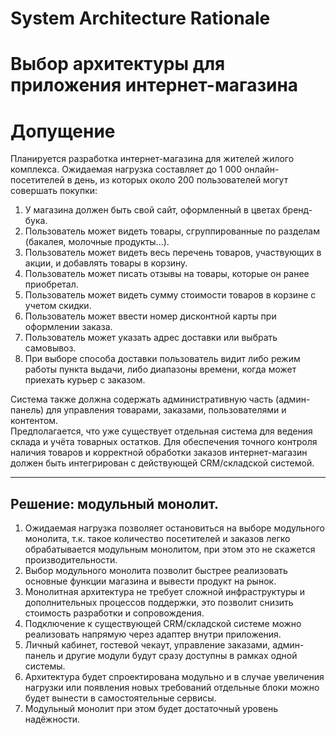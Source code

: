 # System Architecture Rationale 
# Выбор архитектуры для приложения интернет-магазина

# Допущение
Планируется разработка интернет-магазина для жителей жилого комплекса. Ожидаемая нагрузка составляет до 1 000 онлайн-посетителей в день, из которых около 200 пользователей могут совершать покупки: 

1. У магазина должен быть свой сайт, оформленный в цветах бренд-бука.  
2. Пользователь может видеть товары, сгруппированные по разделам (бакалея, молочные продукты...).  
3. Пользователь может видеть весь перечень товаров, участвующих в акции, и добавлять товары в корзину.  
4. Пользователь может писать отзывы на товары, которые он ранее приобретал.  
5. Пользователь может видеть сумму стоимости товаров в корзине с учетом скидки.  
6. Пользователь может ввести номер дисконтной карты при оформлении заказа.  
7. Пользователь может указать адрес доставки или выбрать самовывоз.  
8. При выборе способа доставки пользователь видит либо режим работы пункта выдачи, либо диапазоны времени, когда может приехать курьер с заказом.  

Система также должна содержать административную часть (админ-панель) для управления товарами, заказами, пользователями и контентом.  
Предполагается, что уже существует отдельная система для ведения склада и учёта товарных остатков. Для обеспечения точного контроля наличия товаров и корректной обработки заказов интернет-магазин должен быть интегрирован с действующей CRM/складской системой.

---

## Решение: модульный монолит.

1. Ожидаемая нагрузка позволяет остановиться на выборе модульного монолита, т.к. такое количество посетителей и заказов легко обрабатывается модульным монолитом, при этом это не скажется производительности.  
2. Выбор модульного монолита позволит быстрее реализовать основные функции магазина и вывести продукт на рынок.  
3. Монолитная архитектура не требует сложной инфраструктуры и дополнительных процессов поддержки, это позволит снизить стоимость разработки и сопровождения.  
4. Подключение к существующей CRM/складской системе можно реализовать напрямую через адаптер внутри приложения.  
5. Личный кабинет, гостевой чекаут, управление заказами, админ-панель и другие модули будут сразу доступны в рамках одной системы.  
6. Архитектура будет спроектирована модульно и в случае увеличения нагрузки или появления новых требований отдельные блоки можно будет вынести в самостоятельные сервисы.  
7. Модульный монолит при этом будет достаточный уровень надёжности.

